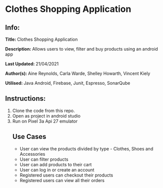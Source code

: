 # Clothes Shopping Application
<h2>Info:</h2>
<p><b>Title: </b>Clothes Shopping Application</p>
<p><b>Description: </b>Allows users to view, filter and buy products using an android app</p>
<p><b>Last Updated: </b>21/04/2021</p>
<p><b>Author(s): </b>Aine Reynolds, Carla Warde, Shelley Howarth, Vincent Kiely</p>
<p><b>Utilised: </b>Java Android, Firebase, Junit, Espresso, SonarQube</p>

<h2>Instructions:</h2>
<ol>
  <li>Clone the code from this repo.</li>
  <li>Open as project in android studio</li>
  <li>Run on Pixel 3a Api 27 emulator</li>

<h2>Use Cases</h2>
<ul>
<li>User can view the products divided by type - Clothes, Shoes and Accessories</li>
<li>User can filter products</li>
<li>User can add products to their cart</li>
<li>User can log in or create an account</li>
<li>Registered users can checkout their products</li>
<li>Registered users can view all their orders</li>
</ul>
